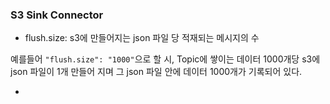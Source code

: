 ### S3 Sink Connector

* flush.size: s3에 만들어지는 json 파일 당 적재되는 메시지의 수

예를들어 `"flush.size": "1000"`으로 할 시, Topic에 쌓이는 데이터 1000개당 s3에 json 파일이 1개 만들어 지며 그 json 파일 안에 데이터 1000개가 기록되어 있다.

*  
